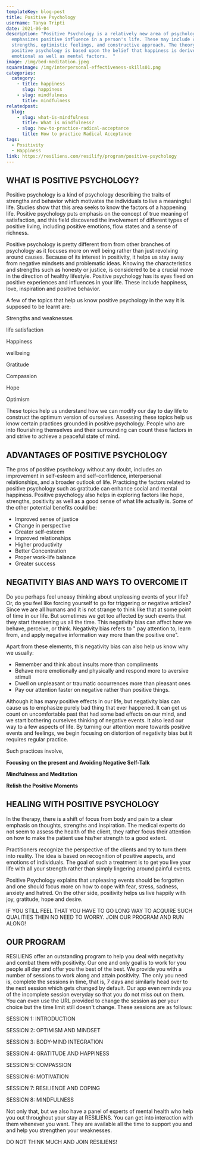 ```yaml
---
templateKey: blog-post
title: Positive Psychology
username: Tanya Tripti
date: 2021-06-04
description: "Positive Psychology is a relatively new area of psychology that
  emphasizes positive influence in a person's life. These may include character
  strengths, optimistic feelings, and constructive approach. The theory of
  positive psychology is based upon the belief that happiness is derived from
  emotional as well as mental factors.  "
image: /img/bed-meditation.jpeg
squareimage: /img/interpersonal-effectiveness-skills01.png
categories:
  category:
    - title: happiness
      slug: happiness
    - slug: mindfulness
      title: mindfulness
relatedpost:
  blog:
    - slug: what-is-mindfulness
      title: What is mindfulness?
    - slug: how-to-practice-radical-acceptance
      title: How to practice Radical Acceptance
tags:
  - Positivity
  - Happiness
link: https://resiliens.com/resilify/program/positive-psychology
---
```

<!--StartFragment-->

## **WHAT IS POSITIVE PSYCHOLOGY?**

Positive psychology is a kind of psychology describing the traits of strengths and behavior which motivates the individuals to live a meaningful life. Studies show that this area seeks to know the factors of a happening life. Positive psychology puts emphasis on the concept of true meaning of satisfaction, and this field discovered the involvement of different types of positive living, including positive emotions, flow states and a sense of richness.

Positive psychology is pretty different from from other branches of psychology as it focuses more on well being rather than just revolving around causes. Because of its interest in positivity, it helps us stay away from negative mindsets and problematic ideas. Knowing the characteristics and strengths such as honesty or justice, is considered to be a crucial move in the direction of healthy lifestyle. Positive psychology has its eyes fixed on positive experiences and influences in your life. These include happiness, love, inspiration and positive behavior.

A few of the topics that help us know positive psychology in the way it is supposed to be learnt are:

Strengths and weaknesses

life satisfaction

Happiness

wellbeing

Gratitude

Compassion

Hope

Optimism

These topics help us understand how we can modify our day to day life to construct the optimum version of ourselves. Assessing these topics help us know certain practices grounded in positive psychology. People who are into flourishing themselves and their surrounding can count these factors in and strive to achieve a peaceful state of mind.

## **ADVANTAGES OF POSITIVE PSYCHOLOGY**

The pros of positive psychology without any doubt, includes an improvement in self-esteem and self-confidence, interpersonal relationships, and a broader outlook of life. Practicing the factors related to positive psychology such as gratitude can enhance social and mental happiness. Positive psychology also helps in exploring factors like hope, strengths, positivity as well as a good sense of what life actually is. Some of the other potential benefits could be:

* Improved sense of justice
* Change in perspective
* Greater self-esteem
* Improved relationships
* Higher productivity
* Better Concentration
* Proper work-life balance
* Greater success

## **NEGATIVITY BIAS AND WAYS TO OVERCOME IT**

Do you perhaps feel uneasy thinking about unpleasing events of your life? Or, do you feel like forcing yourself to go for triggering or negative articles?  Since we are all humans and it is not strange to think like that at some point of time in our life. But sometimes we get too affected by such events that they start threatening us all the time. This negativity bias can affect how we behave, perceive, or think. Negativity bias refers to " pay attention to, learn from, and apply negative information way more than the positive one". 

Apart from these elements, this negativity bias can also help us know why we usually:

* Remember and think about insults more than compliments
* Behave more emotionally and physically and respond more to aversive stimuli
* Dwell on unpleasant or traumatic occurrences more than pleasant ones
* Pay our attention faster on negative rather than positive things.

Although it has many positive effects in our life, but negativity bias can cause us to emphasize purely bad thing that ever happened. It can get us count on uncomfortable past that had some bad effects on our mind, and we start bothering ourselves thinking of negative events. It also lead our way to a few aspects of life. By turning our attention more towards positive events and feelings, we begin focusing on distortion of negativity bias but it requires regular practice. 

Such practices involve,

**Focusing on the present and Avoiding Negative Self-Talk**

**Mindfulness and Meditation**

**Relish the Positive Moments**

## **HEALING WITH POSITIVE PSYCHOLOGY**

In the therapy, there is a shift of focus from body and pain to a clear emphasis on thoughts, strengths and inspiration. The medical experts do not seem to assess the health of the client, they rather focus their attention on how to make the patient use his/her strength to a good extent.

Practitioners recognize the perspective of the clients and try to turn them into reality. The idea is based on recognition of positive aspects, and emotions of individuals. The goal of such a treatment is to get you live your life with all your strength rather than simply lingering around painful events.

Positive Psychology explains that unpleasing events should be forgotten and one should focus more on how to cope with fear, stress, sadness, anxiety and hatred. On the other side, positivity helps us live happily with joy, gratitude, hope and desire.

IF YOU STILL FEEL THAT YOU HAVE TO GO LONG WAY TO ACQUIRE SUCH QUALITIES THEN NO NEED TO WORRY. JOIN OUR PROGRAM AND RUN ALONG!

## **OUR PROGRAM**

RESILIENS offer an outstanding program to help you deal with negativity and combat them with positivity. Our one and only goal is to work for you people all day and offer you the best of the best. We provide you with a number of sessions to work along and attain positivity. The only you need is, complete the sessions in time, that is, 7 days and similarly head over to the next session which gets changed by default. Our app even reminds you of the incomplete session everyday so that you do not miss out on them. You can even use the URL provided to change the session as per your choice but the time limit still doesn't change. These sessions are as follows: 

SESSION 1: INTRODUCTION

SESSION 2: OPTIMISM AND MINDSET

SESSION 3: BODY-MIND INTEGRATION

SESSION 4: GRATITUDE AND HAPPINESS

SESSION 5: COMPASSION 

SESSION 6: MOTIVATION 

SESSION 7: RESILIENCE AND COPING

SESSION 8: MINDFULNESS

Not only that, but we also have a panel of experts of mental health who help you out throughout your stay at RESILIENS. You can get into interaction with them whenever you want. They are available all the time to support you and and help you strengthen your weaknesses.

DO NOT THINK MUCH AND JOIN RESILIENS! 

<!--EndFragment-->